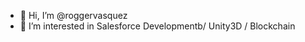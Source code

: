 - 👋 Hi, I’m @roggervasquez
- 👀 I’m interested in Salesforce Developmentb/ Unity3D / Blockchain
  
<!---
roggervasquez/roggervasquez is a ✨ special ✨ repository because its `README.md` (this file) appears on your GitHub profile.
You can click the Preview link to take a look at your changes.
--->
